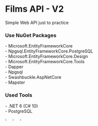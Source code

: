 # Films API - V2
Simple Web API just to practice

<h3>Use NuGet Packages</h3>
- Microsoft.EntityFrameworkCore <br />
- Npgsql.EntityFrameworkCore.PostgreSQL <br />
- Microsoft.EntityFrameworkCore.Design <br />
- Microsoft.EntityFrameworkCore.Tools <br />
- Dapper <br />
- Npgsql <br />
- Swashbuckle.AspNetCore <br />
- Mapster <br />

<h3>Used Tools</h3>
- .NET 6 (C# 10) <br />
- PostgreSQL <br />

<div style="display: inline_block" class="flex-container"><br>
        <img align="center" alt="CSharp" height="4%" width="4%" <img
                src="https://cdn.jsdelivr.net/gh/devicons/devicon/icons/csharp/csharp-original.svg" />
        <img align="center" alt="DotNet" height="4%" width="4%" <img
                src="https://cdn.jsdelivr.net/gh/devicons/devicon/icons/dotnetcore/dotnetcore-original.svg" />
        <img align="center" alt="PostgreSQL" height="4%" width="4%" <img
                src="https://cdn.jsdelivr.net/gh/devicons/devicon/icons/postgresql/postgresql-original.svg" />
</div>